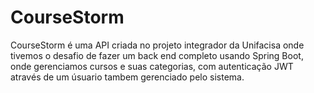 # CourseStorm

CourseStorm é uma API criada no projeto integrador da Unifacisa onde tivemos o desafio de fazer um back end completo usando Spring Boot, onde gerenciamos cursos e suas categorias, com autenticação JWT através de um úsuario tambem gerenciado pelo sistema.
